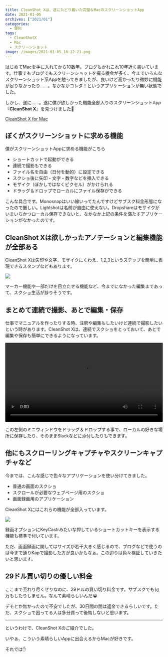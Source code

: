 ```yaml
---
title: CleanShot Xは、遂にたどり着いた完璧なMacのスクリーンショットApp
date: 2021-01-05
archives: ["2021/01"]
categories:
  - 便利
tags:
  - CleanShotX
  - Mac
  - スクリーンショット
image: /images/2021-01-05_10-12-21.png
---
```

はじめてMacを手に入れてから10数年。ブログもかれこれ10年近く書いています。仕事でもブログでもスクリーンショットを撮る機会が多く、今までいろんなスクリーンショット系Appを触ってきましたが、良いけど高かったり微妙に機能が足りなかったり……。なかなかコレダ！というアプリケーションが無い状態でした。

しかし、遂に……。遂に僕が欲しかった機能全部入りのスクリーンショットApp『**CleanShot X**』を見つけました🎉

[CleanShot X for Mac](https://cleanshot.com/)

## ぼくがスクリーンショットに求める機能

僕がスクリーンショットAppに求める機能がこちら

- ショートカットで起動ができる
- 連続で撮影もできる
- ファイル名を自由（日付を動的）に設定できる
- スクショ後に矢印・文字・数字などを挿入できる
- モザイク（ぼかしではなくピクセル）がかけられる
- ドラッグ＆ドロップでローカルにファイル保存ができる

こんな具合です。Monosnapはいい線いってたんですけどサブスク料金形態になったので厳しい。Lightshotは名前が自由に使えない。Dropshareはモザイクがいまいちかつローカル保存できないと、なかなか上記の条件を満たすアプリケーションがなかったのです。

## CleanShot Xは欲しかったアノテーションと編集機能が全部ある

CleanShot Xは矢印や文字、モザイクにくわえ、1,2,3というステップを簡単に表現できるスタンプなどもあります。

![](/images/2021-01-05_10-19-52.png)

マーカー機能や一部だけを目立たせる機能など、今までになかった編集まであって、スクショ生活が捗りそうです。

## まとめて連続で撮影、あとで編集・保存

仕事でマニュアルを作ったりする時、注釈や編集もしたいけど連続で撮影したいという時があります。CleanShot Xは、連続でスクショをとっておいて、あとで編集や保存も簡単にできるようになっています。

<video width="100%" controls>
  <source src="/images/Kapture_2021-01-05.mp4" type="video/mp4">
</video>

この左側のミニウィンドウをドラッグ＆ドロップする事で、ローカルの好きな場所に保存したり、そのままSlackなどに添付したりもできます。

## 他にもスクローリングキャプチャやスクリーンキャプチャなど

今までは、こんな感じで色々なアプリケーションを使い分けてきました。

- 普通の画面のスクショ
- スクロールが必要なウェブページ用のスクショ
- 画面録画用のアプリケーション

CleanShot Xにはこれらの機能が全部入っています。

![](/images/2021-01-05_10-22-51.png)

録画オプションにKeyCastrみたいな押しているショートカットキーを表示する機能も標準で付いています。

ただ、画面録画に関してはサイズが若干大きく感じるので、ブログなどで使うのは今まで通りKapで撮影した方が良いかもなぁ。この辺りは色々検証していきたいと思います。

## 29ドル買い切りの優しい料金

ここまで至れり尽くせりなのに、29ドルの買い切り料金です。サブスクでも何万もしたりしません。なんて素晴らしいんだ😭

デモとか無かったので不安でしたが、30日間の間は返金できるらしいです。ただ、スクショで困ってる人は多分買って後悔しないと思います。

---

というわけで、CleanShot Xのご紹介でした。

いやぁ、こういう素晴らしいAppに出会えるからMacが好きです。

それでは✋